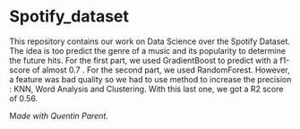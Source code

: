# Spotify_dataset

This repository contains our work on Data Science over the Spotify Dataset. The idea is too predict the genre of a music and its popularity to determine the future hits. For the first part, we used GradientBoost to predict with a f1-score of almost 0.7 . For the second part, we used RandomForest. However, a feature was bad quality so we had to use method to increase the precision : KNN, Word Analysis and Clustering. With this last one, we got a R2 score of 0.56.

M*ade with Quentin Parent.*
